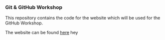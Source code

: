 ### Git & GitHub Workshop
This repository contains the code for the website which will be used for the GitHub Workshop.

The website can be found [here](https://git-vit.adeen.me) 
hey
